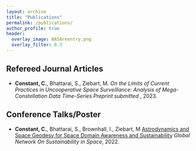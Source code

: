 ```yaml
---
layout: archive
title: "Publications"
permalink: /publications/
author_profile: true
header:
  overlay_image: NASAreentry.png
  overlay_filter: 0.3
---
```


Refereed Journal Articles
------

* <b>Constant, C.</b>, Bhattarai, S., Ziebart, M.  _On the Limits of Current Practices in Uncooperative Space Surveillance: Analysis of Mega-Constellation Data Time-Series_  <i>Preprint submitted </i>, 2023.

Conference Talks/Poster
------
* <b>Constant, C.</b>, Bhattarai, S., Brownhall, I., Ziebart, M [Astrodynamics and Space Geodesy for Space Domain Awareness and Sustainability](assets/GNOSIS_Poster_28_11_22.pdf) <i>Global Network On Sustainability in Space</i>, 2022.
